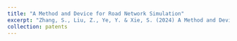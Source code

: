 ```yaml
---
title: "A Method and Device for Road Network Simulation"
excerpt: "Zhang, S., Liu, Z., Ye, Y. & Xie, S. (2024) A Method and Device for Road Network Simulation. May 29, 2024."
collection: patents
---
```

